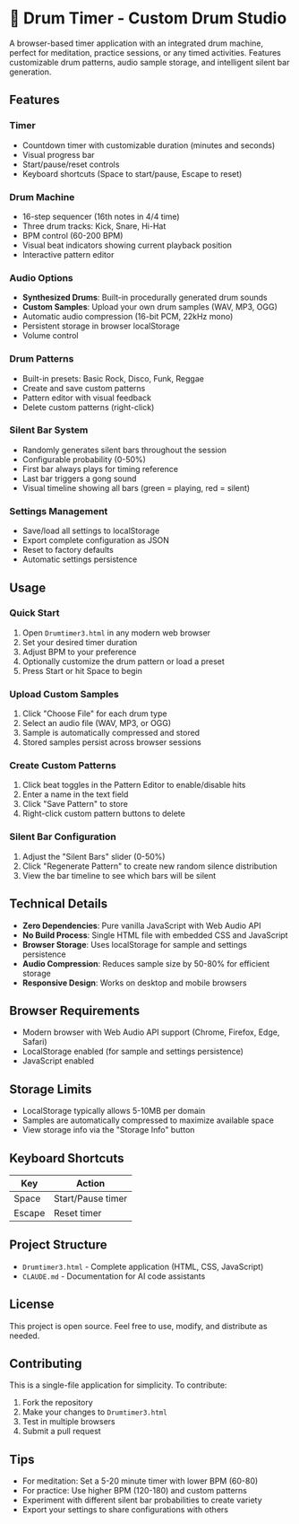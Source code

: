 # 🥁 Drum Timer - Custom Drum Studio

A browser-based timer application with an integrated drum machine, perfect for meditation, practice sessions, or any timed activities. Features customizable drum patterns, audio sample storage, and intelligent silent bar generation.

## Features

### Timer
- Countdown timer with customizable duration (minutes and seconds)
- Visual progress bar
- Start/pause/reset controls
- Keyboard shortcuts (Space to start/pause, Escape to reset)

### Drum Machine
- 16-step sequencer (16th notes in 4/4 time)
- Three drum tracks: Kick, Snare, Hi-Hat
- BPM control (60-200 BPM)
- Visual beat indicators showing current playback position
- Interactive pattern editor

### Audio Options
- **Synthesized Drums**: Built-in procedurally generated drum sounds
- **Custom Samples**: Upload your own drum samples (WAV, MP3, OGG)
- Automatic audio compression (16-bit PCM, 22kHz mono)
- Persistent storage in browser localStorage
- Volume control

### Drum Patterns
- Built-in presets: Basic Rock, Disco, Funk, Reggae
- Create and save custom patterns
- Pattern editor with visual feedback
- Delete custom patterns (right-click)

### Silent Bar System
- Randomly generates silent bars throughout the session
- Configurable probability (0-50%)
- First bar always plays for timing reference
- Last bar triggers a gong sound
- Visual timeline showing all bars (green = playing, red = silent)

### Settings Management
- Save/load all settings to localStorage
- Export complete configuration as JSON
- Reset to factory defaults
- Automatic settings persistence

## Usage

### Quick Start
1. Open `Drumtimer3.html` in any modern web browser
2. Set your desired timer duration
3. Adjust BPM to your preference
4. Optionally customize the drum pattern or load a preset
5. Press Start or hit Space to begin

### Upload Custom Samples
1. Click "Choose File" for each drum type
2. Select an audio file (WAV, MP3, or OGG)
3. Sample is automatically compressed and stored
4. Stored samples persist across browser sessions

### Create Custom Patterns
1. Click beat toggles in the Pattern Editor to enable/disable hits
2. Enter a name in the text field
3. Click "Save Pattern" to store
4. Right-click custom pattern buttons to delete

### Silent Bar Configuration
1. Adjust the "Silent Bars" slider (0-50%)
2. Click "Regenerate Pattern" to create new random silence distribution
3. View the bar timeline to see which bars will be silent

## Technical Details

- **Zero Dependencies**: Pure vanilla JavaScript with Web Audio API
- **No Build Process**: Single HTML file with embedded CSS and JavaScript
- **Browser Storage**: Uses localStorage for sample and settings persistence
- **Audio Compression**: Reduces sample size by 50-80% for efficient storage
- **Responsive Design**: Works on desktop and mobile browsers

## Browser Requirements

- Modern browser with Web Audio API support (Chrome, Firefox, Edge, Safari)
- LocalStorage enabled (for sample and settings persistence)
- JavaScript enabled

## Storage Limits

- LocalStorage typically allows 5-10MB per domain
- Samples are automatically compressed to maximize available space
- View storage info via the "Storage Info" button

## Keyboard Shortcuts

| Key | Action |
|-----|--------|
| Space | Start/Pause timer |
| Escape | Reset timer |

## Project Structure

- `Drumtimer3.html` - Complete application (HTML, CSS, JavaScript)
- `CLAUDE.md` - Documentation for AI code assistants

## License

This project is open source. Feel free to use, modify, and distribute as needed.

## Contributing

This is a single-file application for simplicity. To contribute:
1. Fork the repository
2. Make your changes to `Drumtimer3.html`
3. Test in multiple browsers
4. Submit a pull request

## Tips

- For meditation: Set a 5-20 minute timer with lower BPM (60-80)
- For practice: Use higher BPM (120-180) and custom patterns
- Experiment with different silent bar probabilities to create variety
- Export your settings to share configurations with others
